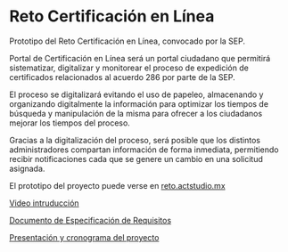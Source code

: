 # Reto Certificación en Línea

Prototipo del Reto Certificación en Línea, convocado por la SEP.

Portal de Certificación en Línea será un portal ciudadano que permitirá sistematizar, digitalizar y monitorear el proceso de expedición de certificados relacionados al acuerdo 286 por parte de la SEP.

El proceso se digitalizará evitando el uso de papeleo, almacenando y organizando digitalmente la información para optimizar los tiempos de búsqueda y manipulación de la misma para ofrecer a los ciudadanos mejorar los tiempos del proceso.

Gracias a la digitalización del proceso, será posible que los distintos administradores compartan información de forma inmediata, permitiendo recibir notificaciones cada que se genere un cambio en una solicitud asignada.

El prototipo del proyecto puede verse en <a href="http://reto.actstudio.mx/">reto.actstudio.mx</a>

<a href="https://vimeo.com/155921681">Video intruducción</a>

<a href="https://github.com/eugenio10cervantes/Reto-Certificacion-en-Linea/blob/master/ERS.pdf">Documento de Especificación de Requisitos</a>

<a href="https://docs.google.com/presentation/d/1Xv9H2yZdyGgNkFM-8LRNdksmNSWdQ18jUuI8A_e23EM/edit?pref=2&pli=1#slide=id.p">Presentación y cronograma del proyecto</a>